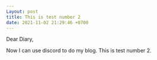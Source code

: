```yaml
---
Layout: post
title: This is test number 2
date: 2021-11-02 21:29:46 +0700
---
```

Dear Diary,

Now I can use discord to do my blog. This is test number 2.

